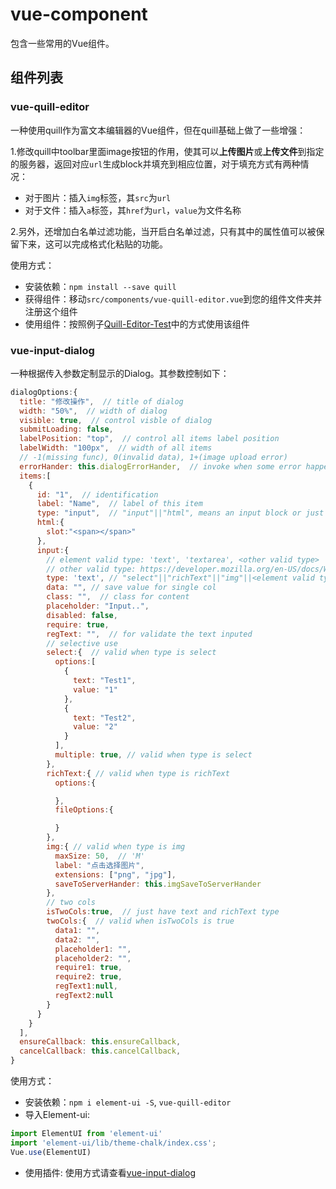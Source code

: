 # vue-component

包含一些常用的Vue组件。

## 组件列表

### vue-quill-editor

一种使用quill作为富文本编辑器的Vue组件，但在quill基础上做了一些增强：

1.修改quill中toolbar里面image按钮的作用，使其可以**上传图片**或**上传文件**到指定的服务器，返回对应`url`生成block并填充到相应位置，对于填充方式有两种情况：

- 对于图片：插入`img`标签，其`src`为`url`
- 对于文件：插入`a`标签，其`href`为`url`，`value`为文件名称

2.另外，还增加白名单过滤功能，当开启白名单过滤，只有其中的属性值可以被保留下来，这可以完成格式化粘贴的功能。

使用方式：

- 安装依赖：`npm install --save quill`
- 获得组件：移动`src/components/vue-quill-editor.vue`到您的组件文件夹并注册这个组件
- 使用组件：按照例子[Quill-Editor-Test](./src/views/quill-editor-test.vue)中的方式使用该组件

### vue-input-dialog

一种根据传入参数定制显示的Dialog。其参数控制如下：

```js
dialogOptions:{
  title: "修改操作",  // title of dialog
  width: "50%",  // width of dialog
  visible: true,  // control visble of dialog
  submitLoading: false,
  labelPosition: "top",  // control all items label position
  labelWidth: "100px",  // width of all items
  // -1(missing func), 0(invalid data), 1+(image upload error)
  errorHander: this.dialogErrorHander,  // invoke when some error happened
  items:[
    {
      id: "1",  // identification
      label: "Name",  // label of this item
      type: "input",  // "input"||"html", means an input block or just display some information
      html:{
        slot:"<span></span>"
      },
      input:{
        // element valid type: 'text', 'textarea', <other valid type>
        // other valid type: https://developer.mozilla.org/en-US/docs/Web/HTML/Element/input#Form_%3Cinput%3E_types
        type: 'text', // "select"||"richText"||"img"||<element valid type>,
        data: "", // save value for single col
        class: "",  // class for content
        placeholder: "Input..",
        disabled: false,
        require: true,
        regText: "",  // for validate the text inputed
        // selective use
        select:{  // valid when type is select
          options:[
            {
              text: "Test1",
              value: "1"
            },
            {
              text: "Test2",
              value: "2"
            }
          ],
          multiple: true, // valid when type is select
        },
        richText:{ // valid when type is richText
          options:{

          },
          fileOptions:{

          }
        },
        img:{ // valid when type is img
          maxSize: 50,  // 'M'
          label: "点击选择图片",
          extensions: ["png", "jpg"],
          saveToServerHander: this.imgSaveToServerHander
        },
        // two cols
        isTwoCols:true,  // just have text and richText type
        twoCols:{  // valid when isTwoCols is true
          data1: "",
          data2: "",
          placeholder1: "",
          placeholder2: "",
          require1: true,
          require2: true,
          regText1:null,
          regText2:null
        }
      }
    }
  ],
  ensureCallback: this.ensureCallback,
  cancelCallback: this.cancelCallback,
}
```

使用方式：

- 安装依赖：`npm i element-ui -S`, `vue-quill-editor`
- 导入Element-ui:

```js
import ElementUI from 'element-ui'
import 'element-ui/lib/theme-chalk/index.css';
Vue.use(ElementUI)
```

- 使用插件: 使用方式请查看[vue-input-dialog](./src/views/input-dialog-test.vue)